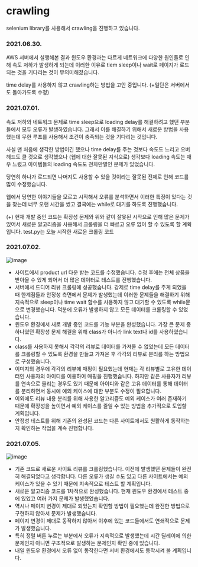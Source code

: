 # crawling
selenium library를 사용해서 crawling을 진행하고 있습니다.

### 2021.06.30.
AWS 서버에서 실행해본 결과 윈도우 환경과는 다르게 네트워크에 다양한 원인들로 인해 속도 저하가 발생하게 되는데
이러한 이유로 tiem sleep이나 wait로 페이지가 로드 되는 것을 기다리는 것이 무의미해졌습니다.

time delay를 사용하지 않고 crawling하는 방법을 고안 중입니다. (+일단은 서버에서도 돌아가도록 수정)

### 2021.07.01.
속도 저하와 네트워크 문제로 time sleep으로 loading delay를 해결하려고 했던 부분들에서 모두 오류가 발생하였습니다.
그래서 이를 해결하기 위해서 새로운 방법을 사용했는데 무한 루프를 사용해서 조건이 충족되는 것을 기다리는 것입니다.

사실 맨 처음에 생각한 방법이긴 했으나 time delay를 주는 것보다 속도도 느리고 오버헤드도 클 것으로 생각했으나 (웹에 대한 잘못된 지식으로)
생각보다 loading 속도는 매우 느렸고 아이템들의 loading 속도도 천차만별인 문제가 있었습니다.

당연히 하나가 로드되면 나머지도 사용할 수 있을 것이라는 잘못된 전제로 인해 코드를 많이 수정했습니다.

웹에서 당연한 이야기들을 모르고 시작해서 오류를 분석하면서 이러한 특징이 있다는 것을 찾는데 너무 오랜 시간을 썼고
결국에는 while로 대기를 하도록 진행했습니다.

(+) 현재 개발 중인 코드는 확장성 문제와 위와 같이 잘못된 시작으로 인해 많은 문제가 있어서 새로운 알고리즘을 사용해서 크롤링을 더 빠르고 오류 없이 할 수 있도록
    할 계획입니다. test.py는 오늘 시작한 새로운 크롤링 코드

### 2021.07.02.
![image](https://user-images.githubusercontent.com/72551588/124287875-7da78600-db8b-11eb-990d-1d55178ff54a.png)
- 사이트에서 product url 다운 받는 코드를 수정했습니다. 수정 후에는 전체 상품을 받아올 수 있게 되어서 더 많은 데이터로 테스트를 진행했습니다.
- 서버에서 드디어 리뷰 크롤링에 성공했습니다. 강제로 time delay를 주게 되었을 때 한계점들과 안정성 측면에서 문제가 발생했는데 이러한 문제들을 해결하기 위해 지속적으로 sleep이나 time wait 함수를 사용하지 않고 대기할 수 있도록 while문으로 변경했습니다. 덕분에 오류가 발생하지 않고 모든 데이터를 크롤링할 수 있었습니다.
- 윈도우 환경에서 새로 개발 중인 코드를 기능 부분을 완성했습니다. 가장 큰 문제 중 하나였던 확장성 문제 해결을 위해 class가 아니라 link text나 id를 사용하였습니다.
- class를 사용하지 못해서 각각의 리뷰로 데이터를 가져올 수 없었는데 모든 데이터를 크롤링할 수 있도록 환경을 만들고 가져온 후 각각의 리뷰로 분리를 하는 방법으로 구성했습니다.
- 이미지의 경우에 각각의 리뷰에 매핑이 필요했는데 현재는 각 리뷰별로 고유한 데이터인 사용자의 아이디를 이용하여 매핑을 진행했습니다. 하지만 같은 사용자가 리뷰를 연속으로 올리는 경우도 있기 때문에 아이디와 같은 고유 데이터를 통해 데이터를 분리하면서 동시에 예외 케이스에 대한 부분도 수정이 필요합니다.
- 이외에도 리뷰 내용 분리를 위해 사용한 알고리즘도 예외 케이스가 여러 존재하기 때문에 확장성을 높이면서 예외 케이스를 줄일 수 있는 방법을 추가적으로 도입할 계획입니다.
- 안정성 테스트를 위해 기존의 완성된 코드는 다른 사이트에서도 원활하게 동작하는지 확인하는 작업을 계속 진행합니다.

### 2021.07.05.
![image](https://user-images.githubusercontent.com/72551588/124457253-8d5ede80-ddc6-11eb-90fc-161563e70c46.png)
- 기존 코드로 새로운 사이트 리뷰를 크롤링했습니다. 이전에 발생했던 문제들이 완전히 해결되었다고 생각합니다. 다른 오류가 생길 수도 있고 다른 사이트에서는 예외 케이스가 있을 수 있기 때문에 지속적으로 테스트 할 계획입니다.
- 새로운 알고리즘 코드를 1차적으로 완성했습니다. 현재 윈도우 환경에서 테스트 중에 있었고 여러 가지 문제가 발생했었습니다.
- 역시나 페이지 변경이 제대로 되었는지 확인할 방법이 필요했는데 완전한 방법으로 구현하지 않아서 문제가 발생했습니다.
- 페이지 변경이 제대로 동작하지 않아서 이후에 있는 코드들에서도 연쇄적으로 문제가 발생했습니다.
- 특히 정렬 버튼 누르는 부분에서 오류가 지속적으로 발생했는데 시간 딜레이에 의한 문제인지 아니면 구조적으로 발생하는 문제인지 확인 중에 있습니다.
- 내일 윈도우 환경에서 오류 없이 동작한다면 서버 환경에서도 동작시켜 볼 계획입니다.
